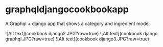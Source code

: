 # graphqldjangocookbookapp
A Graphql + django app that shows a category and ingredient model


![Alt text](cookbook django2.JPG?raw=true)
![Alt text](cookbook django graphql.JPG?raw=true)
![Alt text](cookbook django3.JPG?raw=true)

